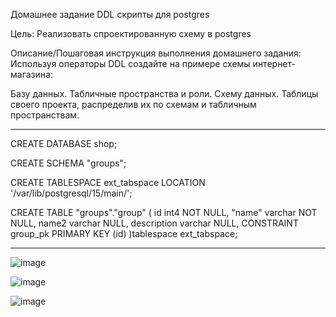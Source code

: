 Домашнее задание
DDL скрипты для postgres

Цель:
Реализовать спроектированную схему в postgres


Описание/Пошаговая инструкция выполнения домашнего задания:
Используя операторы DDL создайте на примере схемы интернет-магазина:

Базу данных.
Табличные пространства и роли.
Схему данных.
Таблицы своего проекта, распределив их по схемам и
табличным пространствам.


---------------------------------------------------------------------------------------------

CREATE DATABASE shop;

CREATE SCHEMA "groups";

CREATE TABLESPACE ext_tabspace LOCATION '/var/lib/postgresql/15/main/';


CREATE TABLE "groups"."group" (
	id int4 NOT NULL,
	"name" varchar NOT NULL,
	name2 varchar NULL,
	description varchar NULL,
	CONSTRAINT group_pk PRIMARY KEY (id)
)tablespace ext_tabspace;

--------------------------------------------------------------------------------------------------

![image](https://user-images.githubusercontent.com/60733068/229194311-b488b909-e48c-48e0-9083-465953dbb386.png)




![image](https://user-images.githubusercontent.com/60733068/229194006-125f2194-025c-490f-a34a-ed57b56a6143.png)


![image](https://user-images.githubusercontent.com/60733068/229194164-2e8cf7fe-8bd9-42f3-bd97-a5dc3f45b3bf.png)



